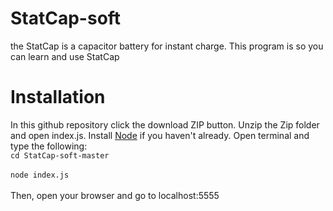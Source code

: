 # StatCap-soft
the StatCap is a capacitor battery for instant charge. This program is so you can learn and use StatCap
# Installation
In this github repository click the download ZIP button. Unzip the Zip folder and open index.js.
Install <a href= "nodejs.org">Node</a> if you haven't already. Open terminal and type the following:
<br>`cd StatCap-soft-master`</br>
<br>`node index.js`</br>
<br> Then, open your browser and go to localhost:5555</br>
